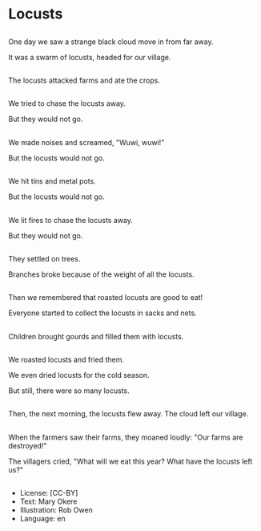 # Locusts

##
One day we saw a strange black cloud move in from far away.

It was a swarm of locusts, headed for our village.

##
The locusts attacked farms and ate the crops.

##
We tried to chase the locusts away.

But they would not go.

##
We made noises and screamed, "Wuwi, wuwi!"

But the locusts would not go.

##
We hit tins and metal pots.

But the locusts would not go.

##
We lit fires to chase the locusts away.

But they would not go.

##
They settled on trees.

Branches broke because of the weight of all the locusts.

##
Then we remembered that roasted locusts are good to eat!

Everyone started to collect the locusts in sacks and nets.

##
Children brought gourds and filled them with locusts.

##
We roasted locusts and fried them.

We even dried locusts for the cold season.

But still, there were so many locusts.

##
Then, the next morning, the locusts flew away. The cloud left our village.

##
When the farmers saw their farms, they moaned loudly: "Our farms are destroyed!"

The villagers cried, "What will we eat this year? What have the locusts left us?"

##
* License: [CC-BY]
* Text: Mary Okere
* Illustration: Rob Owen
* Language: en
